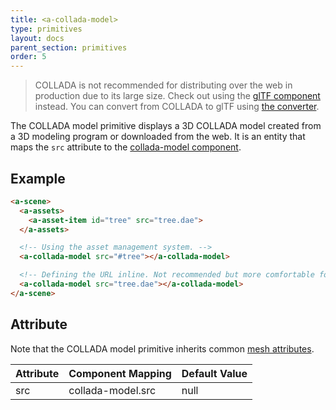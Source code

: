 ```yaml
---
title: <a-collada-model>
type: primitives
layout: docs
parent_section: primitives
order: 5
---
```


> COLLADA is not recommended for distributing over the web in production due to its large size. Check out using the [glTF component](https://github.com/xirvr/aframe-gltf) instead. You can convert from COLLADA to glTF using [the converter](https://cesiumjs.org/convertmodel.html).

The COLLADA model primitive displays a 3D COLLADA model created from a 3D modeling program or downloaded from the web. It is an entity that maps the `src` attribute to the [collada-model component](../components/collada-model.md).

## Example

```html
<a-scene>
  <a-assets>
    <a-asset-item id="tree" src="tree.dae">
  </a-assets>

  <!-- Using the asset management system. -->
  <a-collada-model src="#tree"></a-collada-model>

  <!-- Defining the URL inline. Not recommended but more comfortable for web developers. -->
  <a-collada-model src="tree.dae"></a-collada-model>
</a-scene>
```

## Attribute

Note that the COLLADA model primitive inherits common [mesh attributes](./mesh-attributes.md).

| Attribute | Component Mapping | Default Value |
|-----------|-------------------|---------------|
| src       | collada-model.src | null          |
